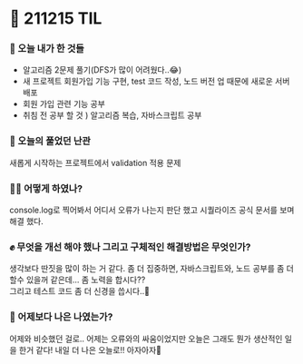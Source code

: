 # :rocket: 211215 TIL

### :seedling: 오늘 내가 한 것들
* 알고리즘 2문제 풀기(DFS가 많이 어려웠다..😂)
* 새 프로젝트 회원가입 기능 구현, test 코드 작성, 노드 버전 업 때문에 새로운 서버 배포 
* 회원 가입 관련 기능 공부  
* 취침 전 공부 할 것 ) 알고리즘 복습, 자바스크립트 공부

### :speech_balloon: 오늘의 풀었던 난관
새롭게 시작하는 프로젝트에서 validation 적용 문제

### 💫✨ 어떻게 하였나?
console.log로 찍어봐서 어디서 오류가 나는지 판단 했고 시퀄라이즈 공식 문서를 보며 해결 했다.

### :fist: 무엇을 개선 해야 했나  그리고 구체적인 해결방법은 무엇인가?
생각보다 딴짓을 많이 하는 거 같다.
좀 더 집중하면, 자바스크립트와, 노드 공부를 좀 더 할수 있을꺼 같은데... 좀 노력을 합시다??  
그리고 테스트 코드 좀 더 신경을 씁시다..🤧

### :muscle: 어제보다 나은 나였는가?  
어제와 비슷했던 걸로..
어제는 오류와의 싸움이었지만 
오늘은 그래도 뭔가 생산적인 일을 한거 같다!
내일 더 나은 오늘로!! 아자아자🙈
